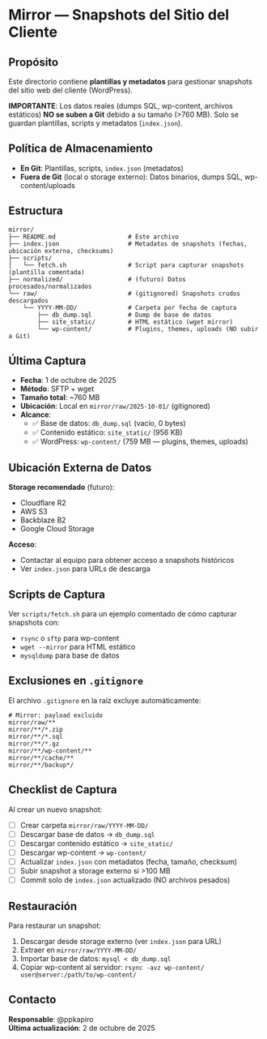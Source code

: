 # Mirror — Snapshots del Sitio del Cliente

## Propósito

Este directorio contiene **plantillas y metadatos** para gestionar snapshots del sitio web del cliente (WordPress).

**IMPORTANTE**: Los datos reales (dumps SQL, wp-content, archivos estáticos) **NO se suben a Git** debido a su tamaño (>760 MB). Solo se guardan plantillas, scripts y metadatos (`index.json`).

## Política de Almacenamiento

- **En Git**: Plantillas, scripts, `index.json` (metadatos)
- **Fuera de Git** (local o storage externo): Datos binarios, dumps SQL, wp-content/uploads

## Estructura

```
mirror/
├── README.md                    # Este archivo
├── index.json                   # Metadatos de snapshots (fechas, ubicación externa, checksums)
├── scripts/
│   └── fetch.sh                 # Script para capturar snapshots (plantilla comentada)
├── normalized/                  # (futuro) Datos procesados/normalizados
└── raw/                         # (gitignored) Snapshots crudos descargados
    └── YYYY-MM-DD/              # Carpeta por fecha de captura
        ├── db_dump.sql          # Dump de base de datos
        ├── site_static/         # HTML estático (wget mirror)
        └── wp-content/          # Plugins, themes, uploads (NO subir a Git)
```

## Última Captura

- **Fecha**: 1 de octubre de 2025
- **Método**: SFTP + wget
- **Tamaño total**: ~760 MB
- **Ubicación**: Local en `mirror/raw/2025-10-01/` (gitignored)
- **Alcance**:
  - ✅ Base de datos: `db_dump.sql` (vacío, 0 bytes)
  - ✅ Contenido estático: `site_static/` (956 KB)
  - ✅ WordPress: `wp-content/` (759 MB — plugins, themes, uploads)

## Ubicación Externa de Datos

**Storage recomendado** (futuro):
- Cloudflare R2
- AWS S3
- Backblaze B2
- Google Cloud Storage

**Acceso**:
- Contactar al equipo para obtener acceso a snapshots históricos
- Ver `index.json` para URLs de descarga

## Scripts de Captura

Ver `scripts/fetch.sh` para un ejemplo comentado de cómo capturar snapshots con:
- `rsync` o `sftp` para wp-content
- `wget --mirror` para HTML estático
- `mysqldump` para base de datos

## Exclusiones en `.gitignore`

El archivo `.gitignore` en la raíz excluye automáticamente:

```gitignore
# Mirror: payload excluido
mirror/raw/**
mirror/**/*.zip
mirror/**/*.sql
mirror/**/*.gz
mirror/**/wp-content/**
mirror/**/cache/**
mirror/**/backup*/
```

## Checklist de Captura

Al crear un nuevo snapshot:

- [ ] Crear carpeta `mirror/raw/YYYY-MM-DD/`
- [ ] Descargar base de datos → `db_dump.sql`
- [ ] Descargar contenido estático → `site_static/`
- [ ] Descargar wp-content → `wp-content/`
- [ ] Actualizar `index.json` con metadatos (fecha, tamaño, checksum)
- [ ] Subir snapshot a storage externo si >100 MB
- [ ] Commit solo de `index.json` actualizado (NO archivos pesados)

## Restauración

Para restaurar un snapshot:

1. Descargar desde storage externo (ver `index.json` para URL)
2. Extraer en `mirror/raw/YYYY-MM-DD/`
3. Importar base de datos: `mysql < db_dump.sql`
4. Copiar wp-content al servidor: `rsync -avz wp-content/ user@server:/path/to/wp-content/`

## Contacto

**Responsable**: @ppkapiro  
**Última actualización**: 2 de octubre de 2025
